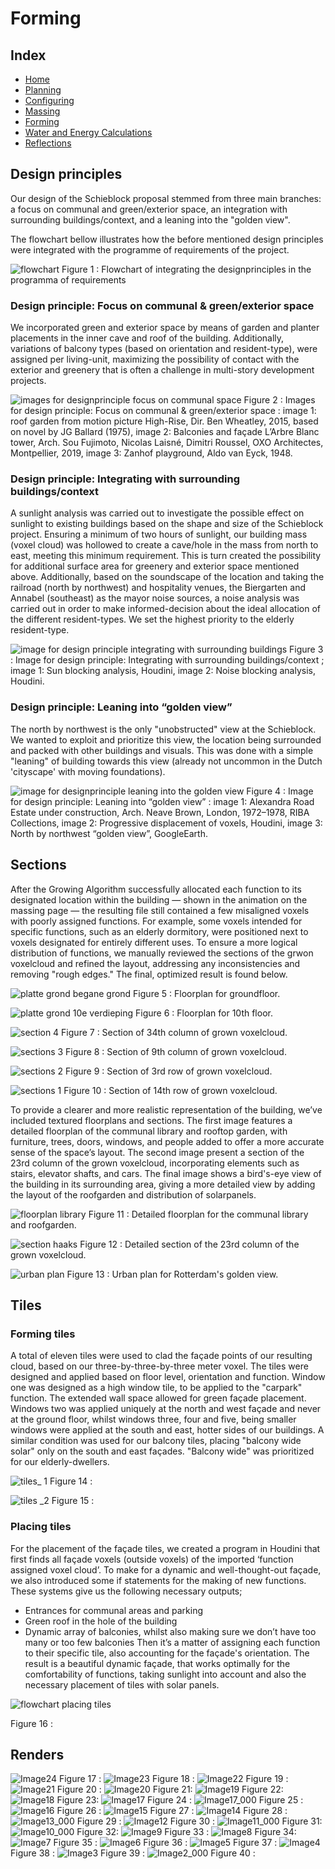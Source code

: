 # Forming

## Index
- [Home](https://jeroentudelft.github.io/)
- [Planning](https://jeroentudelft.github.io/webpages/planning)
- [Configuring](https://jeroentudelft.github.io/webpages/configuring)
- [Massing](https://jeroentudelft.github.io/webpages/massing)
- [Forming](https://jeroentudelft.github.io/webpages/forming)
- [Water and Energy Calculations](https://jeroentudelft.github.io/webpages/waterandenergycalculations)
- [Reflections](https://jeroentudelft.github.io/webpages/reflections)

  
## Design principles

Our design of the Schieblock proposal stemmed from three main branches: a focus on communal and green/exterior space, an integration with surrounding buildings/context, and a leaning into the "golden view". 

The flowchart bellow illustrates how the before mentioned design principles were integrated with the programme of requirements of the project. 

![flowchart](https://github.com/user-attachments/assets/908962b3-a9b8-4a35-9ad7-d8aaa0292659)
Figure 1 : Flowchart of integrating the designprinciples in the programma of requirements


### Design principle: Focus on communal & green/exterior space
We incorporated green and exterior space by means of garden and planter placements in the inner cave and roof of the building. Additionally, variations of balcony types (based on orientation and resident-type), were assigned per living-unit, maximizing the possibility of contact with the exterior and greenery that is often a challenge in multi-story development projects.

![images for designprinciple focus on communal space](https://github.com/user-attachments/assets/0307614c-fbc4-4673-a5a0-273a1a96ef24)
Figure 2 : Images for design principle: Focus on communal & green/exterior space : image 1: roof garden from motion picture High-Rise, Dir. Ben Wheatley, 2015, based on novel by JG Ballard (1975), image 2: Balconies and façade L’Arbre Blanc tower, Arch. Sou Fujimoto, Nicolas Laisné, Dimitri Roussel, OXO Architectes, Montpellier, 2019, image 3: Zanhof playground, Aldo van Eyck, 1948.

### Design principle: Integrating with surrounding buildings/context
A sunlight analysis was carried out to investigate the possible effect on sunlight to existing buildings based on the shape and size of the Schieblock project.  Ensuring a minimum of two hours of sunlight, our building mass (voxel cloud) was hollowed to create a cave/hole in the mass from north to east, meeting this minimum requirement. This is turn created the possibility for additional surface area for greenery and exterior space mentioned above. 
Additionally, based on the soundscape of the location and taking the railroad (north by northwest) and hospitality venues, the Biergarten and Annabel (southeast) as the mayor noise sources, a noise analysis was carried out in order to make informed-decision about the ideal allocation of the different resident-types. We set the highest priority to the elderly resident-type.

![image for design principle integrating with surrounding buildings](https://github.com/user-attachments/assets/b91bb4e8-7d01-4a8e-ad4d-cc60bef141c3)
Figure 3 : Image for design principle: Integrating with surrounding buildings/context ; image 1: Sun blocking analysis, Houdini, image 2: Noise blocking analysis, Houdini.

### Design principle: Leaning into “golden view”
The north by northwest is the only "unobstructed" view at the Schieblock.  We wanted to exploit and  prioritize this view, the location being surrounded and packed with other buildings and visuals. This was done with a simple "leaning" of building towards this view (already not uncommon in the Dutch 'cityscape' with moving foundations).

![image for designprinciple leaning into the golden view](https://github.com/user-attachments/assets/1376f46a-d6e0-49f5-942a-f6e043183f95)
Figure 4 : Image for design principle: Leaning into “golden view” : image 1: Alexandra Road Estate under construction, Arch. Neave Brown, London, 1972–1978, RIBA Collections, image 2: Progressive displacement of voxels, Houdini, image 3: North by northwest “golden view”, GoogleEarth.



## Sections
After the Growing Algorithm successfully allocated each function to its designated location within the building — shown in the animation on the massing page — the resulting file still contained a few misaligned voxels with poorly assigned functions. For example, some voxels intended for specific functions, such as an elderly dormitory, were positioned next to voxels designated for entirely different uses. To ensure a more logical distribution of functions, we manually reviewed the sections of the grwon voxelcloud and refined the layout, addressing any inconsistencies and removing "rough edges." The final, optimized result is found below.

![platte grond begane grond](https://github.com/user-attachments/assets/8d9b775e-fed7-478d-b8fb-e11d6f0d11f9)
Figure 5 : Floorplan for groundfloor.



![platte grond 10e verdieping](https://github.com/user-attachments/assets/0733144e-2aae-440e-a7a7-e2b80e8bee88)
Figure 6 : Floorplan for 10th floor.



![section 4](https://github.com/user-attachments/assets/0fefef49-78de-488b-83c4-5bdabeb11047)
Figure 7 : Section of 34th column of grown voxelcloud.



![sections 3](https://github.com/user-attachments/assets/1835cf9e-830d-4580-9301-652763f42dbe)
Figure 8 : Section of 9th column of grown voxelcloud.



![sections 2](https://github.com/user-attachments/assets/108479f3-1dfd-42a1-a62d-1966b761f533)
Figure 9 : Section of 3rd row of grown voxelcloud.



![sections 1](https://github.com/user-attachments/assets/4fb11de2-5458-4aad-b22a-3049ddfb8f74)
Figure 10 : Section of 14th row of grown voxelcloud.



To provide a clearer and more realistic representation of the building, we’ve included textured floorplans and sections. The first image features a detailed floorplan of the communal library and rooftop garden, with furniture, trees, doors, windows, and people added to offer a more accurate sense of the space’s layout. The second image present a section of the 23rd column of the grown voxelcloud, incorporating elements such as stairs, elevator shafts, and cars. The final image shows a bird's-eye view of the building in its surrounding area, giving a more detailed view by adding the layout of the roofgarden and distribution of solarpanels.
 
![floorplan library](https://github.com/user-attachments/assets/0dfe2269-1fa4-4f7f-824c-7968f57d25eb)
Figure 11 : Detailed floorplan for the communal library and roofgarden.



![section haaks](https://github.com/user-attachments/assets/3d635766-6e0b-42f9-93ff-556d08e98ada)
Figure 12 : Detailed section of the 23rd column of the grown voxelcloud.



![urban plan](https://github.com/user-attachments/assets/9248ab5b-8794-40e1-859d-0a11da572201)
Figure 13 : Urban plan for Rotterdam's golden view.




## Tiles

### Forming tiles

A total of eleven tiles were used to clad the façade points of our resulting cloud, based on our three-by-three-by-three meter voxel.  The tiles were designed and applied based on floor level, orientation and function. Window one was designed as a high window tile, to be applied to the "carpark" function. The extended wall space allowed for green façade placement. Windows two was applied uniquely at the north and west façade and never at the ground floor, whilst windows three, four and five, being smaller windows were applied at the south and east, hotter sides of our buildings. A similar condition was used for our balcony tiles, placing "balcony wide solar" only on the south and east façades. "Balcony wide" was prioritized for our elderly-dwellers.



![tiles_ 1](https://github.com/user-attachments/assets/520d6c22-e4c8-4ab3-9396-b5244f0830b0)
Figure 14 :


![tiles _2](https://github.com/user-attachments/assets/d2307c74-52d2-4fec-b69f-db744cefa73b)
Figure 15 :

### Placing tiles

For the placement of the façade tiles, we created a program in Houdini that first finds all façade voxels (outside voxels) of the imported ‘function assigned voxel cloud’. To make for a dynamic and well-thought-out façade, we also introduced some if statements for the making of new functions. These systems give us the following necessary outputs; 
-	Entrances for communal areas and parking
-	Green roof in the hole of the building
-	Dynamic array of balconies, whilst also making sure we don’t have too many or too few balconies
Then it’s a matter of assigning each function to their specific tile, also accounting for the façade's orientation. The result is a beautiful dynamic façade, that works optimally for the comfortability of functions, taking sunlight into account and also the necessary placement of tiles with solar panels.

![flowchart placing tiles](https://github.com/user-attachments/assets/4cd0e4fe-104f-47ce-b5b1-0ca4d3e9367c)

Figure 16 : 


## Renders

![Image24](https://github.com/user-attachments/assets/1f2d84db-c52a-48b1-8989-0b05949a4674)
Figure 17 :
![Image23](https://github.com/user-attachments/assets/66d1ace8-f54c-4d61-953e-e9564a87a9d7)
Figure 18 :
![Image22](https://github.com/user-attachments/assets/3cb7a55d-8528-4bf5-b4f0-7426e22e11d6)
Figure 19 :
![Image21](https://github.com/user-attachments/assets/0fb9c06a-6b3c-43e8-bab6-7ea04d7b1001)
Figure 20 :
![Image20](https://github.com/user-attachments/assets/9f756f2c-f682-4a8e-b5d5-d84885a2bec6)
Figure 21:
![Image19](https://github.com/user-attachments/assets/a86ba83e-b1d5-43b4-b02b-40cc019b9557)
Figure 22:
![Image18](https://github.com/user-attachments/assets/6c3d6bea-f141-4660-a274-d4cee573575e)
Figure 23:
![Image17](https://github.com/user-attachments/assets/37aacfe7-2940-4dea-9358-2e11c75b49ef)
Figure 24 :
![Image17_000](https://github.com/user-attachments/assets/926f8642-d9d5-47bc-a024-4c1fe6afbbfa)
Figure 25 :
![Image16](https://github.com/user-attachments/assets/5d5a2a29-c111-4d69-a091-7b99339bf108)
Figure 26 :
![Image15](https://github.com/user-attachments/assets/ee8fa5e7-cb3c-48a8-a05f-cff664ea5df2)
Figure 27 :
![Image14](https://github.com/user-attachments/assets/bc27d335-4f32-48a9-b4e4-064d5b7440f0)
Figure 28 :
![Image13_000](https://github.com/user-attachments/assets/391b3969-4774-4b6e-b144-86d3bd745449)
Figure 29 :
![Image12](https://github.com/user-attachments/assets/e505251c-556d-47d4-b17b-53bb00a5c01b)
Figure 30 :
![Image11_000](https://github.com/user-attachments/assets/ed0068ec-de68-4876-b5f0-facb954443d8)
Figure 31:
![Image10_000](https://github.com/user-attachments/assets/147cd822-9fe2-4e0e-9898-2d02fffde324)
Figure 32:
![Image9](https://github.com/user-attachments/assets/e6b63dc9-c52d-4d35-83fa-34e73c798f6e)
Figure 33 :
![Image8](https://github.com/user-attachments/assets/7fe9b060-81fa-4fd0-940b-76fb96ad380e)
Figure 34:
![Image7](https://github.com/user-attachments/assets/be16e219-cc4e-4490-a89b-7f1066570aba)
Figure 35 :
![Image6](https://github.com/user-attachments/assets/4d33f5ee-403d-4163-bef1-22226dd061d6)
Figure 36 :
![Image5](https://github.com/user-attachments/assets/51197162-3a14-46ca-846b-ea660518db3b)
Figure 37 :
![Image4](https://github.com/user-attachments/assets/8fe6564b-7056-4b3c-9bc3-b0b90c648321)
Figure 38 :
![Image3](https://github.com/user-attachments/assets/1fbd5eed-a8d7-49ac-a390-e9f7c517d624)
Figure 39 :
![Image2_000](https://github.com/user-attachments/assets/95813a84-3a28-49a3-8dfd-b99b62f2368e)
Figure 40 : 




